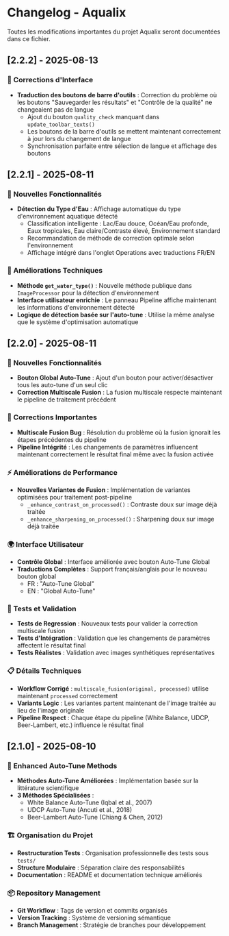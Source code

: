 # Changelog - Aqualix

Toutes les modifications importantes du projet Aqualix seront documentées dans ce fichier.

## [2.2.2] - 2025-08-13

### 🔧 Corrections d'Interface
- **Traduction des boutons de barre d'outils** : Correction du problème où les boutons "Sauvegarder les résultats" et "Contrôle de la qualité" ne changeaient pas de langue
  - Ajout du bouton `quality_check` manquant dans `update_toolbar_texts()`
  - Les boutons de la barre d'outils se mettent maintenant correctement à jour lors du changement de langue
  - Synchronisation parfaite entre sélection de langue et affichage des boutons

## [2.2.1] - 2025-08-11

### 🌊 Nouvelles Fonctionnalités
- **Détection du Type d'Eau** : Affichage automatique du type d'environnement aquatique détecté
  - Classification intelligente : Lac/Eau douce, Océan/Eau profonde, Eaux tropicales, Eau claire/Contraste élevé, Environnement standard
  - Recommandation de méthode de correction optimale selon l'environnement
  - Affichage intégré dans l'onglet Operations avec traductions FR/EN

### 🔧 Améliorations Techniques
- **Méthode `get_water_type()`** : Nouvelle méthode publique dans `ImageProcessor` pour la détection d'environnement
- **Interface utilisateur enrichie** : Le panneau Pipeline affiche maintenant les informations d'environnement détecté
- **Logique de détection basée sur l'auto-tune** : Utilise la même analyse que le système d'optimisation automatique

## [2.2.0] - 2025-08-11

### 🎉 Nouvelles Fonctionnalités
- **Bouton Global Auto-Tune** : Ajout d'un bouton pour activer/désactiver tous les auto-tune d'un seul clic
- **Correction Multiscale Fusion** : La fusion multiscale respecte maintenant le pipeline de traitement précédent

### 🔧 Corrections Importantes
- **Multiscale Fusion Bug** : Résolution du problème où la fusion ignorait les étapes précédentes du pipeline
- **Pipeline Intégrité** : Les changements de paramètres influencent maintenant correctement le résultat final même avec la fusion activée

### ⚡ Améliorations de Performance
- **Nouvelles Variantes de Fusion** : Implémentation de variantes optimisées pour traitement post-pipeline
  - `_enhance_contrast_on_processed()` : Contraste doux sur image déjà traitée
  - `_enhance_sharpening_on_processed()` : Sharpening doux sur image déjà traitée

### 🌍 Interface Utilisateur
- **Contrôle Global** : Interface améliorée avec bouton Auto-Tune Global
- **Traductions Complètes** : Support français/anglais pour le nouveau bouton global
  - FR : "Auto-Tune Global" 
  - EN : "Global Auto-Tune"

### 🧪 Tests et Validation
- **Tests de Regression** : Nouveaux tests pour valider la correction multiscale fusion
- **Tests d'Intégration** : Validation que les changements de paramètres affectent le résultat final
- **Tests Réalistes** : Validation avec images synthétiques représentatives

### 📋 Détails Techniques
- **Workflow Corrigé** : `multiscale_fusion(original, processed)` utilise maintenant `processed` correctement
- **Variants Logic** : Les variantes partent maintenant de l'image traitée au lieu de l'image originale
- **Pipeline Respect** : Chaque étape du pipeline (White Balance, UDCP, Beer-Lambert, etc.) influence le résultat final

## [2.1.0] - 2025-08-10

### 🚀 Enhanced Auto-Tune Methods
- **Méthodes Auto-Tune Améliorées** : Implémentation basée sur la littérature scientifique
- **3 Méthodes Spécialisées** : 
  - White Balance Auto-Tune (Iqbal et al., 2007)
  - UDCP Auto-Tune (Ancuti et al., 2018)  
  - Beer-Lambert Auto-Tune (Chiang & Chen, 2012)

### 🏗️ Organisation du Projet
- **Restructuration Tests** : Organisation professionnelle des tests sous `tests/`
- **Structure Modulaire** : Séparation claire des responsabilités
- **Documentation** : README et documentation technique améliorés

### 📦 Repository Management
- **Git Workflow** : Tags de version et commits organisés
- **Version Tracking** : Système de versioning sémantique
- **Branch Management** : Stratégie de branches pour développement
